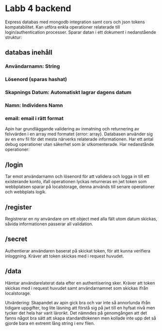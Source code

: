 # Labb 4 backend
Express databas med mongodb integration samt cors och json tokens kompatabilitet. Kan utföra enkla operationer relaterade till login/authentication processer. Sparar datan i ett dokument i nedanstående struktur:
## databas inehåll
### Användarnamn: String
### Lösenord (sparas hashat)
### Skapnings Datum: Automatiskt lagrar dagens datum
### Namn: Individens Namn
### email: email i rätt format
Apin har grundläggande validering av inmatning och returnering av felvvärden i en array med formatet {error: array}. Databasen använder sig av en env fil för det mesta närverks relaterade informationen. Har ett antal debug operationer utan säkerhet som är utkomenterade.
Har nedanstånde operationer:
## /login
Tar emot användarnamn och lösenord för att validera och logga in till ett existerande konto, ifall operationen lyckas returneras en jwt token som webbplatsen sparar på localstorage, denna används till senare operationer och webbplats logik.
## /register
Registrerar en ny användare om ett object med alla fält utom datum skickas, såvida informationen passerar all validation.
## /secret
Authentierar användaren baserat på skickat token, för att kunna verifiera inloggning. Kräver att token skickas med i request huvudet.
## /data
Hämtar användarelaterat data efter en authentisering sker. Kräver att token skickas med i request huvudet samt användarnamnet som skickas ifrån localstorage.

Utvärdering:
Skapandet av apin gick bra och var inte så annorlunda ifrån tidigare uppgifter, tog lite läsning att förstå sig på jwt till en hyfsat nivå men tycker det hela har varit lärorikt. Det nämndes på genomgången att det fanns något bra sätt att skapa standardtokenen men kollade inte upp det så gjorde bara en extremt lång string i env filen.
